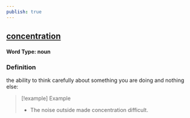 ```yaml
---
publish: true
---
```

## [concentration](https://dictionary.cambridge.org/dictionary/english/concentration)

#### Word Type: noun
### Definition
the ability to think carefully about something you are doing and nothing else:

>[!example] Example
> - The noise outside made concentration difficult.
